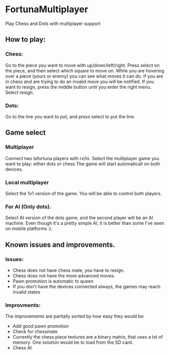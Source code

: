 # FortunaMultiplayer
Play Chess and Dots with multiplayer support

## How to play:

### Chess:
Go to the piece you want to move with up/down/left/right. Press select on the piece, and then select which square to move on.
While you are hovering over a piece (yours or enemy) you can see what moves it can do.
If you are in chess and are trying to do an invalid move you will be notified.
If you want to resign, press the middle button until you enter the right menu. Select resign.

### Dots:
Go to the line you want to put, and press select to put the line.

## Game select

### Multiplayer
Connect two lafortuna players with rx/tx.
Select the multiplayer game you want to play: either dots or chess
The game will start automaticall on both devices.

### Local multiplayer 

Select the 1v1 version of the game. You will be able to control both players.

### For AI (Only dots).

Select AI version of the dots game, and the second player will be an AI machine.
Even though it's a pretty simple AI, it is better than some I've seen on mobile platforms :).

## Known issues and improvements.

### Issues:

* Chess does not have chess mate, you have to resign.
* Chess does not have the more advanced moves.
* Pawn promotion is automatic to queen
* If you don't have the devices connected always, the games may reach invalid states

### Improvments:
The improvements are partially sorted by how easy they would be
* Add good pawn promotion
* Check for chessmate
* Currently the chess piece textures are a binary matrix, that uses a lot of memory. One solution would be to load from the SD card.
* Chess AI.
